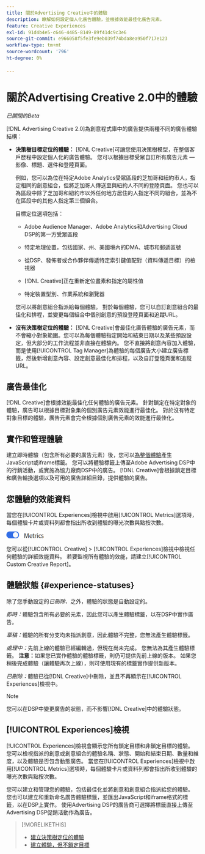 ```yaml
---
title: 關於Advertising Creative中的體驗
description: 瞭解如何設定個人化廣告體驗，並根據效能最佳化廣告元素。
feature: Creative Experiences
exl-id: 91d4b4e5-c646-4485-8149-89f41dc9c3e6
source-git-commit: e966058f5fe3fe9eb039f74bda8ea950f717e123
workflow-type: tm+mt
source-wordcount: '796'
ht-degree: 0%

---
```


# 關於Advertising Creative 2.0中的體驗

*已關閉的Beta*

<!-- Revisit Description metadata  -->

<!-- MORE -->

[!DNL Advertising Creative 2.0]為創意程式庫中的廣告提供兩種不同的廣告體驗結構<!-- can use a single library only -->：

* **決策樹目標定位的體驗：** [!DNL Creative]可讓您使用決策樹模型，在整個客戶歷程中設定個人化的廣告體驗。 您可以根據目標受眾自訂所有廣告元素 — 影像、標題、選件和登陸頁面。

  例如，您可以為位在特定Adobe Analytics受眾區段的芝加哥和紐約市人，指定相同的創意組合，但將芝加哥人傳送至與紐約人不同的登陸頁面。 您也可以為區段中除了芝加哥和紐約市以外任何地方居住的人指定不同的組合，並為不在區段中的其他人指定第三個組合。

  目標定位選項包括：

   * Adobe Audience Manager、Adobe Analytics和Advertising Cloud DSP的第一方受眾區段

   * 特定地理位置，包括國家、州、美國境內的DMA、城市和郵遞區號

   * 從DSP、發佈者或合作夥伴傳遞特定索引鍵值配對（資料傳遞目標）的檢視器

   * [!DNL Creative]正在重新定位畫素和指定的屬性值

   * 特定裝置型別、作業系統和瀏覽器

  您可以將創意組合指派給每個體驗。 對於每個體驗，您可以自訂創意組合的最佳化和排程，並變更每個組合中個別創意的預設登陸頁面和追蹤URL<!-- and any flexible attributes -->。

* **沒有決策樹定位的體驗：** [!DNL Creative]會最佳化廣告體驗的廣告元素，而不會縮小對象範圍。<!-- For first-party creatives, [!DNL Creative] serves the ads. -->您可以為每個體驗指定開始和結束日期以及某些預設設定，但大部分的工作流程並非直接在體驗內。 您不直接將創意內容加入體驗，而是使用[!UICONTROL Tag Manager]為體驗的每個廣告大小建立廣告標籤，然後新增創意內容、設定創意最佳化和排程，以及自訂登陸頁面和追蹤URL。

## 廣告最佳化

<!-- MORE -->
[!DNL Creative]會根據效能最佳化任何體驗的廣告元素。 針對鎖定在特定對象的體驗，廣告可以根據目標對象集的個別廣告元素效能進行最佳化。 對於沒有特定對象目標的體驗，廣告元素會完全根據個別廣告元素的效能進行最佳化。

## 實作和管理體驗

建立即時體驗（包含所有必要的廣告元素）後，您可以[為整個體驗](experience-tag-export.md)產生JavaScript或iframe標籤。 您可以將體驗標籤上傳至Adobe Advertising DSP中的行銷活動，或實施為協力廠商DSP中的廣告。 [!DNL Creative]會根據鎖定目標和廣告輪換選項以及可用的廣告詳細目錄，提供體驗的廣告。

## 您體驗的效能資料

當您在[!UICONTROL Experiences]檢視中啟用[!UICONTROL Metrics]選項時，每個體驗卡片或資料列都會指出所收到體驗的曝光次數與點按次數。

![量度選項](/help/creative/assets/metrics-option.png "量度選項")

<!-- insert screen shot of Metrics option?  If not, then add instructions elsewhere -->

<!-- I don't see this as of 1/9; why only in the table view?   You can also add conversion columns in the table view. -->

您可以從[!UICONTROL Creative] > [!UICONTROL Experiences]檢視中檢視任何體驗的詳細效能資料。 若要監視所有體驗的效能，請建立[!UICONTROL Custom Creative Report]。

<!--
You can [view detailed performance data for any experience](experience-performance-details.md) from the Creative > Experiences view. To monitor performance across your experiences, [create custom reports](/help/dsp/reports/report-create.md).
-->

## 體驗狀態 {#experience-statuses}

<!-- verify that these are all still the same -->

除了您手動設定的&#x200B;*已刪除、*&#x200B;之外，體驗的狀態是自動設定的。

*即時：*&#x200B;體驗包含所有必要的元素，因此您可以產生體驗標籤，以在DSP中實作廣告。<!-- A live experience may be scheduled to start in the future -->

*草稿：*&#x200B;體驗的所有分支均未指派創意，因此體驗不完整，您無法產生體驗標籤。

*處理中：*&#x200B;先前上線的體驗已經編輯過，但現在尚未完成。 您無法為其產生體驗標籤。 **注意：**&#x200B;如果您已實作體驗的體驗標籤，則仍可提供先前上線的版本。 如果您稍後完成體驗（讓體驗再次上線），則可使用現有的標籤實作提供新版本。

*已刪除：*&#x200B;體驗已從[!DNL Creative]中刪除，並且不再顯示在[!UICONTROL Experiences]檢視中。

>[!NOTE]
>
>您可以在DSP中變更廣告的狀態，而不影響[!DNL Creative]中的體驗狀態。

## [!UICONTROL Experiences]檢視

[!UICONTROL Experiences]檢視會顯示您所有鎖定目標和非鎖定目標的體驗。 您可以檢視指派的創意或創意組合的體驗名稱、狀態、開始和結束日期、數量和維度，以及體驗是否包含動態廣告。 當您在[!UICONTROL Experiences]檢視中啟用[!UICONTROL Metrics]選項時，每個體驗卡片或資料列都會指出所收到體驗的曝光次數與點按次數。

您可以建立和管理您的體驗，包括最佳化並將創意和創意組合指派給您的體驗。 您也可以建立和重新命名廣告體驗標籤，並匯出JavaScript和iframe格式的標籤，以在DSP上實作。 使用Advertising DSP的廣告商可選擇將標籤直接上傳至Advertising DSP促銷活動作為廣告。

<!--
### Available actions

* [Download data within the view](experience-download-view.md)

        + [Assign and unassign creative bundles to a final node](/help/creative/experiences/experience-assign-creative-bundles.md)
* Experiences with decision tree targeting: [Create](/help/creative/experiences/experience-create-targeting.md) and [edit](/help/creative/experiences/experience-edit-targeting.md) experiences, [assign and unassign creative bundles](/help/creative/experiences/experience-assign-creative-bundles.md), [customize creative optimization and scheduling](/help/creative/experiences/experience-optimization-scheduling-targeting.md), and [customize the tracking URLs for creatives](/help/creative/experiences/experience-tracking-urls-targeting.md)

* Experiences without decision tree targeting: [Create](experience-create-no-targeting.md) and [edit](/help/creative/experiences/experience-edit-no-targeting.md)

* [Clone](experience-clone.md) an experience

* [Preview](experience-preview.md) an experience

* [Share a demo URL](experience-share-demo-url.md) for an experience

* [Export ad tags for an experience](experience-tag-export.md)

* [Delete](experience-delete.md) an experience

-->

<!-- You can add or remove labels for your experiences.-->

<!-- Add links to workflows once they're done -->

>[!MORELIKETHIS]
>
>* [建立決策樹定位的體驗](experience-create-targeting.md)
>* [建立體驗，但不鎖定目標](experience-create-no-targeting.md)
